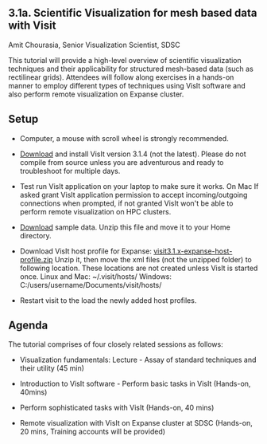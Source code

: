 ## 3.1a. Scientific Visualization for mesh based data with Visit
Amit Chourasia, Senior Visualization Scientist, SDSC

This tutorial will provide a high-level overview of scientific visualization techniques and their applicability for structured mesh-based data (such as rectilinear grids). Attendees will follow along exercises in a hands-on manner to employ different types of techniques using VisIt software and also perform remote visualization on Expanse cluster.


## Setup

* Computer, a mouse with scroll wheel is strongly recommended.

* [Download](https://visit-dav.github.io/visit-website/releases-as-tables/) and install VisIt version 3.1.4 (not the latest). Please do not compile from source unless you are adventurous and ready to troubleshoot for multiple days.

* Test run VisIt application on your laptop to make sure it works. On Mac If asked grant VisIt application permission to accept incoming/outgoing connections when prompted, if not granted VisIt won't be able to perform remote visualization on HPC clusters.   

* [Download](http://users.sdsc.edu/~amit/scivis-tutorial/visit_data_files.zip) sample data. Unzip this file and move it to your Home directory.

* Download VisIt host profile for Expanse: [visit3.1.x-expanse-host-profile.zip](http://users.sdsc.edu/~amit/scivis-tutorial/visit3.1.x-expanse-host-profile.zip)
Unzip it, then move the xml files (not the unzipped folder) to following location. These locations are not created unless VisIt is started once. 
Linux and Mac: ~/.visit/hosts/ 
Windows: C:/users/username/Documents/visit/hosts/

* Restart visit to the load the newly added host profiles.

## Agenda
The tutorial comprises of four closely related sessions as follows:

* Visualization fundamentals: Lecture - Assay of standard techniques and their utility (45 min)

* Introduction to VisIt software - Perform basic tasks in VisIt (Hands-on, 40mins)

* Perform sophisticated tasks with VisIt (Hands-on, 40 mins)

* Remote visualization with VisIt on Expanse cluster at SDSC (Hands-on, 20 mins, Training accounts will be provided)
